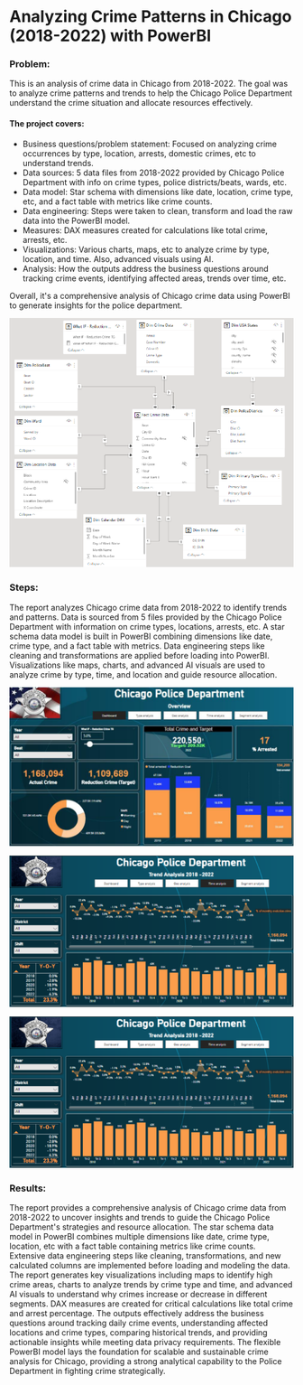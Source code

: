 # Analyzing Crime Patterns in Chicago (2018-2022) with PowerBI

### Problem:
This is an analysis of crime data in Chicago from 2018-2022. The goal was to analyze crime patterns and trends to help the Chicago Police Department understand the crime situation and allocate resources effectively.

#### The project covers:

+ Business questions/problem statement: Focused on analyzing crime occurrences by type, location, arrests, domestic crimes, etc to understand trends.
+ Data sources: 5 data files from 2018-2022 provided by Chicago Police Department with info on crime types, police districts/beats, wards, etc.
+ Data model: Star schema with dimensions like date, location, crime type, etc, and a fact table with metrics like crime counts.
+ Data engineering: Steps were taken to clean, transform and load the raw data into the PowerBI model.
+ Measures: DAX measures created for calculations like total crime, arrests, etc.
+ Visualizations: Various charts, maps, etc to analyze crime by type, location, and time. Also, advanced visuals using AI.
+ Analysis: How the outputs address the business questions around tracking crime events, identifying affected areas, trends over time, etc.

Overall, it's a comprehensive analysis of Chicago crime data using PowerBI to generate insights for the police department.

![image](https://github.com/yousefebrahimi0/power-bi-project/blob/main/pic1.png)

### Steps:
The report analyzes Chicago crime data from 2018-2022 to identify trends and patterns.
Data is sourced from 5 files provided by the Chicago Police Department with information on crime types, locations, arrests, etc.
A star schema data model is built in PowerBI combining dimensions like date, crime type, and a fact table with metrics.
Data engineering steps like cleaning and transformations are applied before loading into PowerBI.
Visualizations like maps, charts, and advanced AI visuals are used to analyze crime by type, time, and location and guide resource allocation.

![image](https://github.com/yousefebrahimi0/power-bi-project/blob/main/pic2.png)

![image](https://github.com/yousefebrahimi0/power-bi-project/blob/main/pic3.png)

![image](https://github.com/yousefebrahimi0/power-bi-project/blob/main/pic3.png)

### Results:
The report provides a comprehensive analysis of Chicago crime data from 2018-2022 to uncover insights and trends to guide the Chicago Police Department's strategies and resource allocation. The star schema data model in PowerBI combines multiple dimensions like date, crime type, location, etc with a fact table containing metrics like crime counts. Extensive data engineering steps like cleaning, transformations, and new calculated columns are implemented before loading and modeling the data. The report generates key visualizations including maps to identify high crime areas, charts to analyze trends by crime type and time, and advanced AI visuals to understand why crimes increase or decrease in different segments. DAX measures are created for critical calculations like total crime and arrest percentage. The outputs effectively address the business questions around tracking daily crime events, understanding affected locations and crime types, comparing historical trends, and providing actionable insights while meeting data privacy requirements. The flexible PowerBI model lays the foundation for scalable and sustainable crime analysis for Chicago, providing a strong analytical capability to the Police Department in fighting crime strategically.
